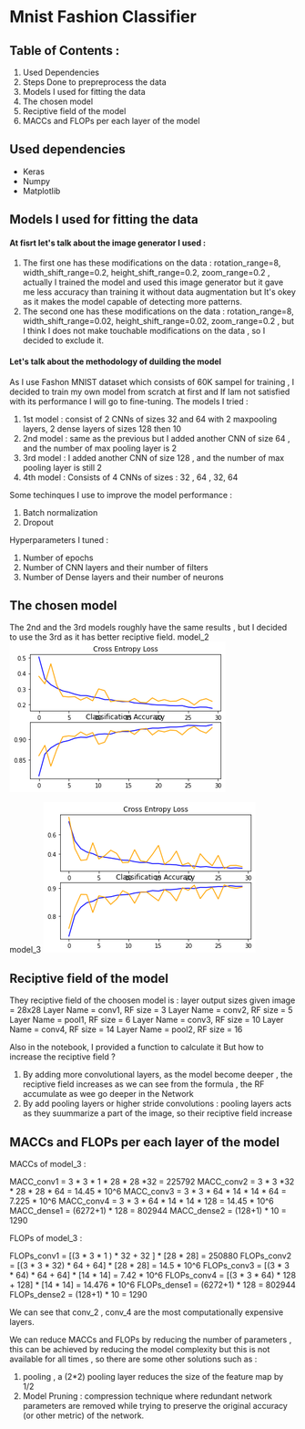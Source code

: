 # Mnist Fashion Classifier
## Table of Contents : 
1. Used Dependencies 
2. Steps Done to prepreprocess the data 
3. Models I used for fitting the data
4. The chosen model 
5. Reciptive field of the model
6. MACCs and FLOPs per each layer of the model

## Used dependencies 
- Keras
- Numpy
- Matplotlib

## Models I used for fitting the data
#### At fisrt let's talk about the image generator I used :
1. The first one has these modifications on the data : rotation_range=8, width_shift_range=0.2, height_shift_range=0.2, zoom_range=0.2 , actually I trained the model and used this image generator but it gave me less accuracy than training it without data augmentation but It's okey as it makes the model capable of detecting more patterns.
2. The second one has these modifications on the data : rotation_range=8, width_shift_range=0.02, height_shift_range=0.02, zoom_range=0.2  , but I think I does not make touchable modifications on the data , so I decided to exclude it.
#### Let's talk about the methodology of duilding the model
As I use Fashon MNIST dataset which consists of 60K sampel for training , I decided to train my own model from scratch at first and If Iam not satisfied with its performance I will go to fine-tuning.
The models I tried :
1. 1st model : consist of 2 CNNs of sizes 32 and 64 with 2 maxpooling layers, 2 dense layers of sizes 128 then 10 
2. 2nd model : same as the previous but I added another CNN of size 64 , and the number of max pooling layer is 2
3. 3rd model : I added another CNN of size 128 , and the number of max pooling layer is still 2
4. 4th model : Consists of 4 CNNs of sizes : 32 , 64 , 32, 64

Some techinques I use to improve the model performance :
1. Batch normalization
2. Dropout

Hyperparameters I tuned :
1. Number of epochs
2. Number of CNN layers and their number of filters
3. Number of Dense layers and their number of neurons

## The chosen model
The 2nd and the 3rd models roughly have the same results , but I decided to use the 3rd as it has better reciptive field.
model_2
![model_2](https://github.com/AhmedElgamiel/MnistClassifier/blob/main/hist2.png)


model_3
![model_3](https://github.com/AhmedElgamiel/MnistClassifier/blob/main/hist3.png)

## Reciptive field of the model
They reciptive field of the choosen model is :
layer output sizes given image = 28x28
Layer Name = conv1,  RF size =   3
Layer Name = conv2,  RF size =   5
Layer Name = pool1,  RF size =   6
Layer Name = conv3,  RF size =  10
Layer Name = conv4,  RF size =  14
Layer Name = pool2,  RF size =  16

Also in the notebook, I provided a function to calculate it
But how to increase the reciptive field ?
1. By adding more convolutional layers, as the model become deeper , the reciptive field increases as we can see from the formula , the RF accumulate as wee go deeper in the Network
2. By add pooling layers or higher stride convolutions : pooling layers acts as they suummarize a part of the image, so their reciptive field increase

## MACCs and FLOPs per each layer of the model
MACCs of model_3 :

MACC_conv1 = 3 * 3 * 1 * 28 * 28 *32 = 225792
MACC_conv2 = 3 * 3 *32 * 28 * 28 * 64 = 14.45 * 10^6
MACC_conv3 = 3 * 3 * 64 * 14 * 14 * 64 = 7.225 * 10^6
MACC_conv4 = 3 * 3 * 64 * 14 * 14 * 128 = 14.45 * 10^6
MACC_dense1 = (6272+1) * 128 = 802944
MACC_dense2 = (128+1) * 10 = 1290

FLOPs of model_3 :

FLOPs_conv1 = [(3 * 3 * 1 ) * 32 + 32 ] * [28 * 28] = 250880
FLOPs_conv2 = [(3 * 3 * 32) * 64 + 64] * [28 * 28] = 14.5 * 10^6
FLOPs_conv3 = [(3 * 3 * 64) * 64 + 64] * [14 * 14] = 7.42 * 10^6
FLOPs_conv4 = [(3 * 3 * 64) * 128 + 128] * [14 * 14] = 14.476 * 10^6
FLOPs_dense1 = (6272+1) * 128 = 802944
FLOPs_dense2 = (128+1) * 10 = 1290

We can see that conv_2 , conv_4 are the most computationally expensive layers.

We can reduce MACCs and FLOPs by reducing the number of parameters , this can be achieved by reducing the model complexity but this is not available for all times , so there are some other solutions such as : 

1. pooling , a (2*2) pooling layer reduces the size of the feature map by 1/2
2. Model Pruning :  compression technique where redundant network parameters are removed while trying to preserve the original accuracy (or other metric) of the network.







